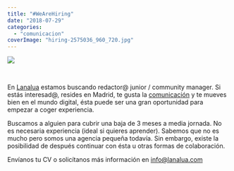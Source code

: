 ```yaml
---
title: "#WeAreHiring"
date: "2018-07-29"
categories: 
  - "comunicacion"
coverImage: "hiring-2575036_960_720.jpg"
---
```


![](/images/Sin-título-1.jpg)

 

En [Lanalua](https://lanalua.com/#nosotros) estamos buscando redactor@ junior / community manager. Si estás interesad@, resides en Madrid, te gusta la [comunicación](https://lanalua.com/#comunicacion-360) y te mueves bien en el mundo digital, ésta puede ser una gran oportunidad para empezar a coger experiencia.

Buscamos a alguien para cubrir una baja de 3 meses a media jornada. No es necesaria experiencia (ideal si quieres aprender). Sabemos que no es mucho pero somos una agencia pequeña todavía. Sin embargo, existe la posibilidad de después continuar con ésta u otras formas de colaboración.

Envíanos tu CV o solicítanos más información en [info@lanalua.com](mailto:info@lanalua.com)
